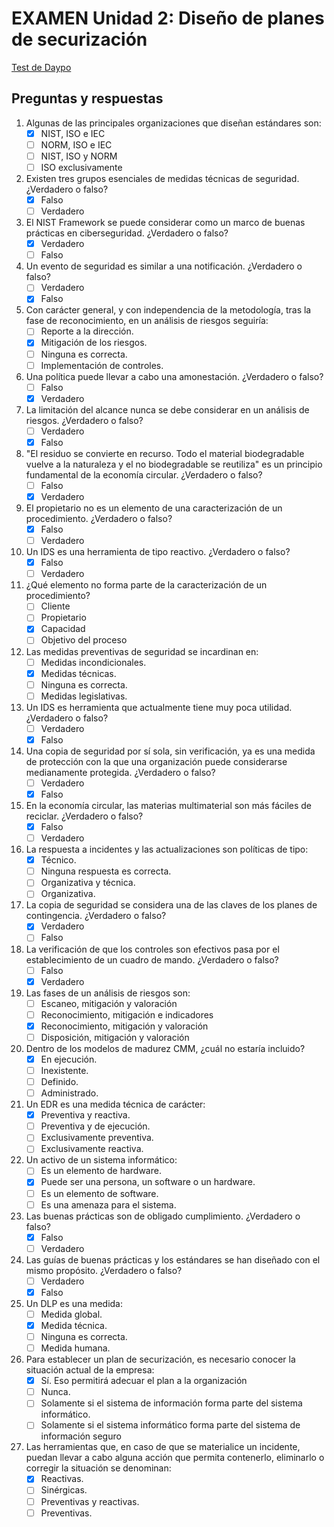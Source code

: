 # EXAMEN Unidad 2: Diseño de planes de securización

[Test de Daypo](https://www.daypo.com/br-2.html)

## Preguntas y respuestas

1. Algunas de las principales organizaciones que diseñan estándares son:
	- [x] NIST, ISO e IEC
	- [ ] NORM, ISO e IEC
	- [ ] NIST, ISO y NORM
	- [ ] ISO exclusivamente

2. Existen tres grupos esenciales de medidas técnicas de seguridad. ¿Verdadero o falso?
	- [x] Falso
	- [ ] Verdadero

3. El NIST Framework se puede considerar como un marco de buenas prácticas en ciberseguridad. ¿Verdadero o falso?
	- [x] Verdadero
	- [ ] Falso 

4. Un evento de seguridad es similar a una notificación. ¿Verdadero o falso?
	- [ ] Verdadero
	- [x] Falso

5. Con carácter general, y con independencia de la metodología, tras la fase de reconocimiento, en un análisis de riesgos seguiría:
	- [ ] Reporte a la dirección.
	- [x] Mitigación de los riesgos.
	- [ ] Ninguna es correcta.
	- [ ] Implementación de controles.

6. Una política puede llevar a cabo una amonestación. ¿Verdadero o falso?
	- [ ] Falso
	- [x] Verdadero

7. La limitación del alcance nunca se debe considerar en un análisis de riesgos. ¿Verdadero o falso?
	- [ ] Verdadero
	- [x] Falso

8. "El residuo se convierte en recurso. Todo el material biodegradable vuelve a la naturaleza y el no biodegradable se reutiliza" es un principio fundamental de la economía circular. ¿Verdadero o falso?
	- [ ] Falso
	- [x] Verdadero

9. El propietario no es un elemento de una caracterización de un procedimiento. ¿Verdadero o falso?
	- [x] Falso
	- [ ] Verdadero

10. Un IDS es una herramienta de tipo reactivo. ¿Verdadero o falso?
	- [x] Falso
	- [ ] Verdadero

11. ¿Qué elemento no forma parte de la caracterización de un procedimiento?
	- [ ] Cliente
	- [ ] Propietario
	- [x] Capacidad
	- [ ] Objetivo del proceso

12. Las medidas preventivas de seguridad se incardinan en:
	- [ ] Medidas incondicionales.
	- [x] Medidas técnicas.
	- [ ] Ninguna es correcta.
	- [ ] Medidas legislativas.

13. Un IDS es herramienta que actualmente tiene muy poca utilidad. ¿Verdadero o falso?
	- [ ] Verdadero
	- [x] Falso

14. Una copia de seguridad por sí sola, sin verificación, ya es una medida de protección con la que una organización puede considerarse medianamente protegida. ¿Verdadero o falso?
	- [ ] Verdadero
	- [x] Falso

15. En la economía circular, las materias multimaterial son más fáciles de reciclar. ¿Verdadero o falso?
	- [x] Falso
	- [ ] Verdadero

16. La respuesta a incidentes y las actualizaciones son políticas de tipo:
	- [x] Técnico.
	- [ ] Ninguna respuesta es correcta.
	- [ ] Organizativa y técnica.
	- [ ] Organizativa.

17. La copia de seguridad se considera una de las claves de los planes de contingencia. ¿Verdadero o falso?
	- [x] Verdadero
	- [ ] Falso

18. La verificación de que los controles son efectivos pasa por el establecimiento de un cuadro de mando. ¿Verdadero o falso?
	- [ ] Falso
	- [x] Verdadero

19. Las fases de un análisis de riesgos son:
	- [ ] Escaneo, mitigación y valoración
	- [ ] Reconocimiento, mitigación e indicadores
	- [x] Reconocimiento, mitigación y valoración
	- [ ] Disposición, mitigación y valoración

20. Dentro de los modelos de madurez CMM, ¿cuál no estaría incluido?
	- [x] En ejecución.
	- [ ] Inexistente.
	- [ ] Definido.
	- [ ] Administrado.

21. Un EDR es una medida técnica de carácter:
	- [x] Preventiva y reactiva.
	- [ ] Preventiva y de ejecución.
	- [ ] Exclusivamente preventiva.
	- [ ] Exclusivamente reactiva.

22. Un activo de un sistema informático:
	- [ ] Es un elemento de hardware.
	- [x] Puede ser una persona, un software o un hardware.
	- [ ] Es un elemento de software.
	- [ ] Es una amenaza para el sistema.

23. Las buenas prácticas son de obligado cumplimiento. ¿Verdadero o falso?
	- [x] Falso
	- [ ] Verdadero

24. Las guías de buenas prácticas y los estándares se han diseñado con el mismo propósito. ¿Verdadero o falso?
	- [ ] Verdadero
	- [x] Falso

25. Un DLP es una medida:
	- [ ] Medida global.
	- [x] Medida técnica.
	- [ ] Ninguna es correcta.
	- [ ] Medida humana.

26. Para establecer un plan de securización, es necesario conocer la situación actual de la empresa:
	- [x] Sí. Eso permitirá adecuar el plan a la organización
	- [ ] Nunca.
	- [ ] Solamente si el sistema de información forma parte del sistema informático.
	- [ ] Solamente si el sistema informático forma parte del sistema de información seguro

27. Las herramientas que, en caso de que se materialice un incidente, puedan llevar a cabo alguna acción que permita contenerlo, eliminarlo o corregir la situación se denominan:
	- [x] Reactivas.
	- [ ] Sinérgicas.
	- [ ] Preventivas y reactivas.
	- [ ] Preventivas.